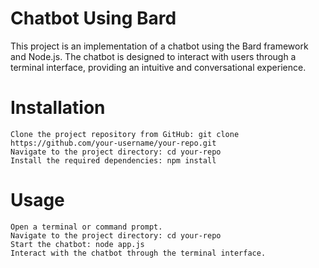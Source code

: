 # Chatbot Using Bard
 This project is an implementation of a chatbot using the Bard framework and Node.js. The chatbot is designed to interact with users through a terminal interface, providing an intuitive and conversational experience.
# Installation

    Clone the project repository from GitHub: git clone https://github.com/your-username/your-repo.git
    Navigate to the project directory: cd your-repo
    Install the required dependencies: npm install

# Usage

    Open a terminal or command prompt.
    Navigate to the project directory: cd your-repo
    Start the chatbot: node app.js
    Interact with the chatbot through the terminal interface.
